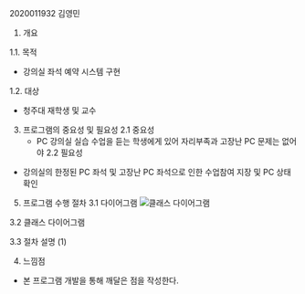 2020011932 김영민

1. 개요

1.1. 목적
   - 강의실 좌석 예약 시스템 구현

1.2. 대상
   - 청주대 재학생 및 교수

3. 프로그램의 중요성 및 필요성
2.1 중요성
   - PC 강의실 실습 수업을 듣는 학생에게 있어 자리부족과 고장난 PC 문제는 없어야
2.2 필요성
  - 강의실의 한정된 PC 좌석 및 고장난 PC 좌석으로 인한 수업참여 지장 및 PC 상태 확인

    
5. 프로그램 수행 절차
3.1 다이어그램
![클래스 다이어그램](https://github.com/user-attachments/assets/942cdfdb-4a95-49a3-8336-d2c97e9c7ec9)

3.2 클래스 다이어그램


3.3 절차 설명
(1)


4. 느낌점
- 본 프로그램 개발을 통해 깨달은 점을 작성한다.




